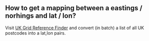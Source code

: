 ## How to get a mapping between a eastings / norhings and lat / lon?
Visit [UK Grid Reference Finder](https://gridreferencefinder.com/batchConvert/batchConvert.php)
and convert (in batch) a list of all UK postcodes into a lat,lon pairs.